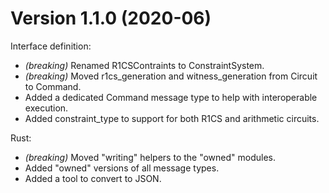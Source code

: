 # Version 1.1.0 (2020-06)

Interface definition:
- *(breaking)* Renamed R1CSContraints to ConstraintSystem.
- *(breaking)* Moved r1cs_generation and witness_generation from Circuit to Command.
- Added a dedicated Command message type to help with interoperable execution.
- Added constraint_type to support for both R1CS and arithmetic circuits.

Rust:
- *(breaking)* Moved "writing" helpers to the "owned" modules.
- Added "owned" versions of all message types.
- Added a tool to convert to JSON.
